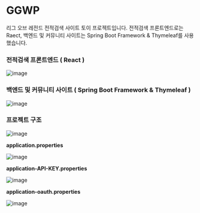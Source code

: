 # GGWP
리그 오브 레전드 전적검색 사이트 토이 프로젝트입니다.
전적검색 프론트엔드로는 Raect, 백엔드 및 커뮤니티 사이트는 Spring Boot Framework & Thymeleaf를 사용했습니다.

### 전적검색 프론트엔드 ( React )
![image](https://user-images.githubusercontent.com/81746705/197331645-27dea3b0-e52d-4c6a-9aca-26303af18504.png)

### 백엔드 및 커뮤니티 사이트 ( Spring Boot Framework & Thymeleaf )
![image](https://user-images.githubusercontent.com/81746705/197331550-a701f269-08ef-4a38-aa19-1dfaa356911c.png)

### 프로젝트 구조
![image](https://user-images.githubusercontent.com/81746705/197331008-e55355af-bdbc-4d2f-a7b5-1a3dc2af86e5.png)

**application.properties**

![image](https://user-images.githubusercontent.com/81746705/197331768-6dc44bfb-afd2-4271-a90f-cab4e2c545fd.png)

**application-API-KEY.properties**

![image](https://user-images.githubusercontent.com/81746705/197331794-f8a09e22-3f19-4c4c-b524-91d44f3d6c70.png)

**application-oauth.properties**

![image](https://user-images.githubusercontent.com/81746705/197331860-964f8cb6-0ca8-4f47-9e71-01ade46620ac.png)
